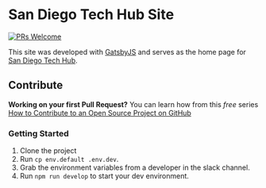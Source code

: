 # San Diego Tech Hub Site

[![PRs Welcome](https://img.shields.io/badge/PRs-welcome-brightgreen.svg?style=flat-square)](http://makeapullrequest.com)

This site was developed with [GatsbyJS](https://www.gatsbyjs.org/) and serves as the home page for [San Diego Tech Hub](https://sandiegotechhub.com).

## Contribute

**Working on your first Pull Request?** You can learn how from this *free* series [How to Contribute to an Open Source Project on GitHub](https://egghead.io/series/how-to-contribute-to-an-open-source-project-on-github)

### Getting Started

1. Clone the project
2. Run `cp env.default .env.dev`.
3. Grab the environment variables from a developer in the slack channel.
4. Run `npm run develop` to start your dev environment.
